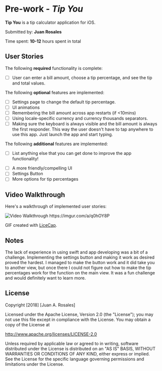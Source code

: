 # Pre-work - *Tip You*

**Tip You** is a tip calculator application for iOS.

Submitted by: **Juan Rosales**

Time spent: **10-12** hours spent in total

## User Stories

The following **required** functionality is complete:

* [  ] User can enter a bill amount, choose a tip percentage, and see the tip and total values.

The following **optional** features are implemented:
* [ ] Settings page to change the default tip percentage.
* [  ] UI animations
* [ ] Remembering the bill amount across app restarts (if <10mins)
* [ ] Using locale-specific currency and currency thousands separators.
* [  ] Making sure the keyboard is always visible and the bill amount is always the first responder. This way the user doesn't have to tap anywhere to use this app. Just launch the app and start typing.

The following **additional** features are implemented:

- [  ] List anything else that you can get done to improve the app functionality!
* [  ] A more friendly/compelling UI
* [  ] Settings Button
* [  ] More options for tip percentages

## Video Walkthrough 

Here's a walkthrough of implemented user stories:

<img src='file:///Users/juanr/Desktop/Tip.gif' title='Video Walkthrough' width='' alt='Video Walkthrough' />
https://imgur.com/a/q0hOY8P


GIF created with [LiceCap](http://www.cockos.com/licecap/).

## Notes

The lack of experience in using swift and app developing was a bit of a challenge. Implementing the settings button and making it work as desired proved the hardest. I managed to make the button work and it did take you to another view, but once there I could not figure out how to make the tip percentages work for the function on the main view. It was a fun challenge and would definitely want to learn more.  

## License

Copyright [2018] [Juan A. Rosales]

Licensed under the Apache License, Version 2.0 (the "License");
you may not use this file except in compliance with the License.
You may obtain a copy of the License at

http://www.apache.org/licenses/LICENSE-2.0

Unless required by applicable law or agreed to in writing, software
distributed under the License is distributed on an "AS IS" BASIS,
WITHOUT WARRANTIES OR CONDITIONS OF ANY KIND, either express or implied.
See the License for the specific language governing permissions and
limitations under the License.
